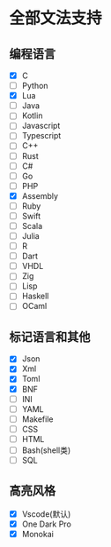
# 全部文法支持

## 编程语言

- [x] C
- [ ] Python
- [x] Lua
- [ ] Java
- [ ] Kotlin
- [ ] Javascript
- [ ] Typescript
- [ ] C++
- [ ] Rust
- [ ] C#
- [ ] Go
- [ ] PHP
- [x] Assembly
- [ ] Ruby
- [ ] Swift
- [ ] Scala
- [ ] Julia
- [ ] R
- [ ] Dart
- [ ] VHDL
- [ ] Zig
- [ ] Lisp
- [ ] Haskell
- [ ] OCaml

## 标记语言和其他

- [x] Json
- [x] Xml
- [x] Toml
- [x] BNF
- [ ] INI
- [ ] YAML
- [ ] Makefile
- [ ] CSS
- [ ] HTML
- [ ] Bash(shell类)
- [ ] SQL

## 高亮风格

- [x] Vscode(默认)
- [x] One Dark Pro
- [x] Monokai